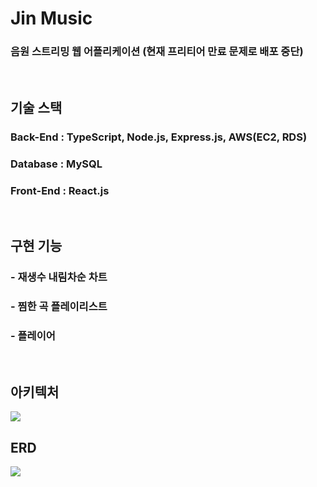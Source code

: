 # Jin Music

### 음원 스트리밍 웹 어플리케이션 (현재 프리티어 만료 문제로 배포 중단)

<br>

## 기술 스택

### Back-End : TypeScript, Node.js, Express.js, AWS(EC2, RDS)

### Database : MySQL

### Front-End : React.js

<br>

## 구현 기능

### - 재생수 내림차순 차트

### - 찜한 곡 플레이리스트

### - 플레이어

<br>

## 아키텍처

<img src='https://drive.google.com/uc?export=view&id=1gp_KPTwYs5243SUTEm3hLsMyad9H0RhM'>

<br>

## ERD

<img src='https://drive.google.com/uc?export=view&id=1gEe4eyfNvVUJJgWfM0j2yhJS8MyBMAkm'>
